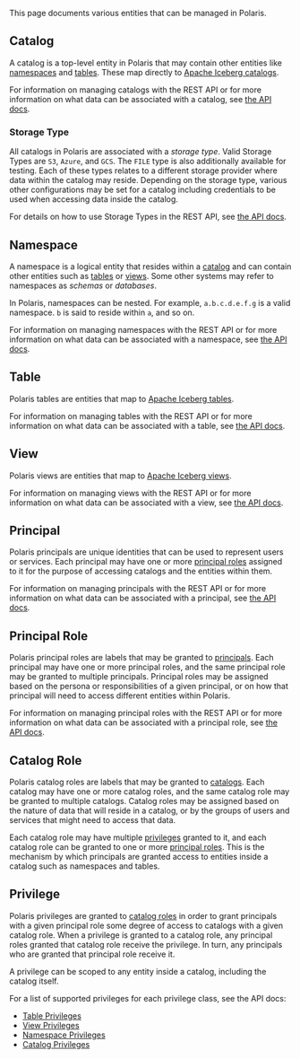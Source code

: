 <!--
 Copyright (c) 2024 Snowflake Computing Inc.
 
 Licensed under the Apache License, Version 2.0 (the "License");
 you may not use this file except in compliance with the License.
 You may obtain a copy of the License at
 
      http://www.apache.org/licenses/LICENSE-2.0
 
 Unless required by applicable law or agreed to in writing, software
 distributed under the License is distributed on an "AS IS" BASIS,
 WITHOUT WARRANTIES OR CONDITIONS OF ANY KIND, either express or implied.
 See the License for the specific language governing permissions and
 limitations under the License.
-->

This page documents various entities that can be managed in Polaris.

## Catalog

A catalog is a top-level entity in Polaris that may contain other entities like [namespaces](#namespace) and [tables](#table). These map directly to [Apache Iceberg catalogs](https://iceberg.apache.org/concepts/catalog/).

For information on managing catalogs with the REST API or for more information on what data can be associated with a catalog, see [the API docs](https://github.com/polaris-catalog/polaris/blob/main/regtests/client/python/docs/CreateCatalogRequest.md).

### Storage Type

All catalogs in Polaris are associated with a _storage type_. Valid Storage Types are `S3`, `Azure`, and `GCS`. The `FILE` type is also additionally available for testing. Each of these types relates to a different storage provider where data within the catalog may reside. Depending on the storage type, various other configurations may be set for a catalog including credentials to be used when accessing data inside the catalog.

For details on how to use Storage Types in the REST API, see [the API docs](https://github.com/polaris-catalog/polaris/blob/main/regtests/client/python/docs/StorageConfigInfo.md).

## Namespace

A namespace is a logical entity that resides within a [catalog](#catalog) and can contain other entities such as [tables](#table) or [views](#view). Some other systems may refer to namespaces as _schemas_ or _databases_.

In Polaris, namespaces can be nested. For example, `a.b.c.d.e.f.g` is a valid namespace. `b` is said to reside within `a`, and so on.

For information on managing namespaces with the REST API or for more information on what data can be associated with a namespace, see [the API docs](https://github.com/polaris-catalog/polaris/blob/main/regtests/client/python/docs/CreateNamespaceRequest.md).


## Table

Polaris tables are entities that map to [Apache Iceberg tables](https://iceberg.apache.org/docs/nightly/configuration/).

For information on managing tables with the REST API or for more information on what data can be associated with a table, see [the API docs](https://github.com/polaris-catalog/polaris/blob/main/regtests/client/python/docs/CreateTableRequest.md).

## View

Polaris views are entities that map to [Apache Iceberg views](https://iceberg.apache.org/view-spec/).

For information on managing views with the REST API or for more information on what data can be associated with a view, see [the API docs](https://github.com/polaris-catalog/polaris/blob/main/regtests/client/python/docs/CreateViewRequest.md).

## Principal

Polaris principals are unique identities that can be used to represent users or services. Each principal may have one or more [principal roles](#principal-role) assigned to it for the purpose of accessing catalogs and the entities within them.

For information on managing principals with the REST API or for more information on what data can be associated with a principal, see [the API docs](https://github.com/polaris-catalog/polaris/blob/main/regtests/client/python/docs/CreatePrincipalRequest.md).

## Principal Role

Polaris principal roles are labels that may be granted to [principals](#principal). Each principal may have one or more principal roles, and the same principal role may be granted to multiple principals. Principal roles may be assigned based on the persona or responsibilities of a given principal, or on how that principal will need to access different entities within Polaris.

For information on managing principal roles with the REST API or for more information on what data can be associated with a principal role, see [the API docs](https://github.com/polaris-catalog/polaris/blob/main/regtests/client/python/docs/CreatePrincipalRoleRequest.md).


## Catalog Role

Polaris catalog roles are labels that may be granted to [catalogs](#catalog). Each catalog may have one or more catalog roles, and the same catalog role may be granted to multiple catalogs. Catalog roles may be assigned based on the nature of data that will reside in a catalog, or by the groups of users and services that might need to access that data. 

Each catalog role may have multiple [privileges](#privilege) granted to it, and each catalog role can be granted to one or more [principal roles](#principal-role). This is the mechanism by which principals are granted access to entities inside a catalog such as namespaces and tables.

## Privilege

Polaris privileges are granted to [catalog roles](#catalog-role) in order to grant principals with a given principal role some degree of access to catalogs with a given catalog role. When a privilege is granted to a catalog role, any principal roles granted that catalog role receive the privilege. In turn, any principals who are granted that principal role receive it. 

A privilege can be scoped to any entity inside a catalog, including the catalog itself.

For a list of supported privileges for each privilege class, see the API docs:
* [Table Privileges](https://github.com/polaris-catalog/polaris/blob/main/regtests/client/python/docs/TablePrivilege.md)
* [View Privileges](https://github.com/polaris-catalog/polaris/blob/main/regtests/client/python/docs/ViewPrivilege.md)
* [Namespace Privileges](https://github.com/polaris-catalog/polaris/blob/main/regtests/client/python/docs/NamespacePrivilege.md)
* [Catalog Privileges](https://github.com/polaris-catalog/polaris/blob/main/regtests/client/python/docs/CatalogPrivilege.md)
